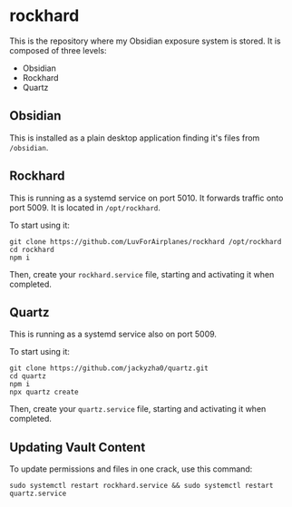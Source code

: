 # rockhard
This is the repository where my Obsidian exposure system is stored. It is composed of three levels:
- Obsidian
- Rockhard
- Quartz

## Obsidian
This is installed as a plain desktop application finding it's files from `/obsidian`.

## Rockhard
This is running as a systemd service on port 5010. It forwards traffic onto port 5009. It is located in `/opt/rockhard`.

To start using it:
```
git clone https://github.com/LuvForAirplanes/rockhard /opt/rockhard
cd rockhard
npm i
```
Then, create your `rockhard.service` file, starting and activating it when completed.

## Quartz
This is running as a systemd service also on port 5009.

To start using it:
```
git clone https://github.com/jackyzha0/quartz.git
cd quartz
npm i
npx quartz create
```
Then, create your `quartz.service` file, starting and activating it when completed.

## Updating Vault Content
To update permissions and files in one crack, use this command:
```
sudo systemctl restart rockhard.service && sudo systemctl restart quartz.service
```
